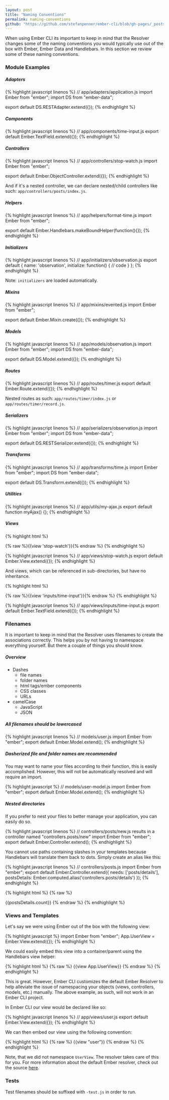 ```yaml
---
layout: post
title: "Naming Conventions"
permalink: naming-conventions
github: "https://github.com/stefanpenner/ember-cli/blob/gh-pages/_posts/2014-04-01-naming-conventions.md"
---
```


When using Ember CLI its important to keep in mind that the Resolver changes
some of the naming conventions you would typically use out of the box with Ember,
Ember Data and Handlebars. In this section we review some of these naming conventions.

### Module Examples

##### Adapters

{% highlight javascript linenos %}
// app/adapters/application.js
import Ember from "ember";
import DS from "ember-data";

export default DS.RESTAdapter.extend({});
{% endhighlight %}

##### Components

{% highlight javascript linenos %}
// app/components/time-input.js
export default Ember.TextField.extend({});
{% endhighlight %}

##### Controllers

{% highlight javascript linenos %}
// app/controllers/stop-watch.js
import Ember from "ember";

export default Ember.ObjectController.extend({});
{% endhighlight %}

And if it's a nested controller, we can declare nested/child controllers
like such: `app/controllers/posts/index.js`.

##### Helpers

{% highlight javascript linenos %}
// app/helpers/format-time.js
import Ember from "ember";

export default Ember.Handlebars.makeBoundHelper(function(){});
{% endhighlight %}

##### Initializers

{% highlight javascript linenos %}
// app/initializers/observation.js
export default {
  name: 'observation',
  initialize: function() {
    // code
  }
};
{% endhighlight %}

Note: `initializers` are loaded automatically.

##### Mixins

{% highlight javascript linenos %}
// app/mixins/evented.js
import Ember from "ember";

export default Ember.Mixin.create({});
{% endhighlight %}

##### Models

{% highlight javascript linenos %}
// app/models/observation.js
import Ember from "ember";
import DS from "ember-data";

export default DS.Model.extend({});
{% endhighlight %}

##### Routes

{% highlight javascript linenos %}
// app/routes/timer.js
export default Ember.Route.extend({});
{% endhighlight %}

Nested routes as such: `app/routes/timer/index.js` or `app/routes/timer/record.js`.

##### Serializers

{% highlight javascript linenos %}
// app/serializers/observation.js
import Ember from "ember";
import DS from "ember-data";

export default DS.RESTSerializer.extend({});
{% endhighlight %}

##### Transforms

{% highlight javascript linenos %}
// app/transforms/time.js
import Ember from "ember";
import DS from "ember-data";

export default DS.Transform.extend({});
{% endhighlight %}

##### Utilities

{% highlight javascript linenos %}
// app/utils/my-ajax.js
export default function myAjax() {};
{% endhighlight %}

##### Views

{% highlight html %}
<!-- app/index.hbs -->
{% raw %}{{view 'stop-watch'}}{% endraw %}
{% endhighlight %}

{% highlight javascript linenos %}
// app/views/stop-watch.js
export default Ember.View.extend({});
{% endhighlight %}

And views, which can be referenced in sub-directories, but have no inheritance.

{% highlight html %}
<!-- app/index.hbs -->
{% raw %}{{view 'inputs/time-input'}}{% endraw %}
{% endhighlight %}

{% highlight javascript linenos %}
// app/views/inputs/time-input.js
export default Ember.TextField.extend({});
{% endhighlight %}

### Filenames

It is important to keep in mind that the Resolver uses filenames to create
the associations correctly. This helps you by not having to namespace everything
yourself. But there a couple of things you should know.

##### Overview

- Dashes
  - file names
  - folder names
  - html tags/ember components
  - CSS classes
  - URLs
- camelCase
  - JavaScript
  - JSON

##### All filenames should be lowercased

{% highlight javascript linenos %}
// models/user.js
import Ember from "ember";
export default Ember.Model.extend();
{% endhighlight %}

##### Dasherized file and folder names are recommended

You may want to name your files according to their function, this is easily accomplished. However, this will not be automatically resolved and will require an import.

{% highlight javascript %}
// models/user-model.js
import Ember from "ember";
export default Ember.Model.extend();
{% endhighlight %}

##### Nested directories

If you prefer to nest your files to better manage your application, you can easily do so.

{% highlight javascript linenos %}
// controllers/posts/new.js results in a controller named "controllers.posts/new"
import Ember from "ember";
export default Ember.Controller.extend();
{% endhighlight %}

You cannot use paths containing slashes in your templates because Handlebars will translate
them back to dots. Simply create an alias like this:

{% highlight javascript linenos %}
// controllers/posts.js
import Ember from "ember";
export default Ember.Controller.extend({
  needs: ['posts/details'],
  postsDetails: Ember.computed.alias('controllers.posts/details')
});
{% endhighlight %}

{% highlight html %}
{% raw %}
<!-- templates/posts.hbs -->
<!-- because {{controllers.posts/details.count}} does not work -->
{{postsDetails.count}}
{% endraw %}
{% endhighlight %}

### Views and Templates

Let's say we were using Ember out of the box with the following view:

{% highlight javascript %}
import Ember from "ember";
App.UserView = Ember.View.extend({});
{% endhighlight %}

We could easily embed this view into a container/parent using the Handlebars view helper:

{% highlight html %}
{% raw %}
{{view App.UserView}}
{% endraw %}
{% endhighlight %}

This is great. However, Ember CLI customizes the default Ember Resolver to help alleviate
the issue of namespacing your objects (views, controllers, models, etc.) manually.
The above example, as such, will not work in an Ember CLI project.

In Ember CLI our view would be declared like so:

{% highlight javascript linenos %}
// app/views/user.js
export default Ember.View.extend({});
{% endhighlight %}

We can then embed our view using the following convention:

{% highlight html %}
{% raw %}
{{view "user"}}
{% endraw %}
{% endhighlight %}

Note, that we did not namespace `UserView`. The resolver takes care of this for you.
For more information about the default Ember resolver, check out the source [here](https://github.com/emberjs/ember.js/blob/master/packages/ember-application/lib/system/resolver.js).

### Tests

Test filenames should be suffixed with `-test.js` in order to run.
